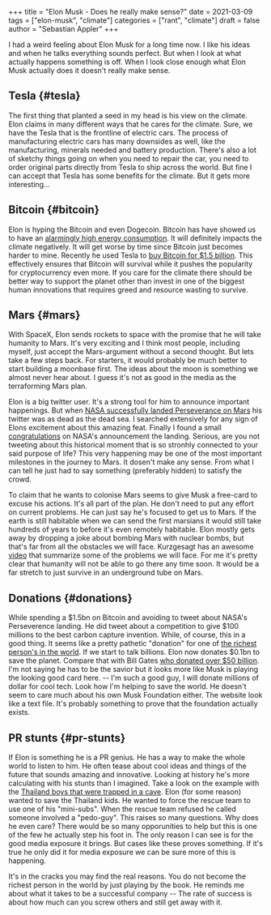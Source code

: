 +++
title = "Elon Musk - Does he really make sense?"
date = 2021-03-09
tags = ["elon-musk", "climate"]
categories = ["rant", "climate"]
draft = false
author = "Sebastian Appler"
+++

I had a weird feeling about Elon Musk for a long time now. I like his ideas and when he talks everything sounds perfect. But when I look at what actually happens something is off. When I look close enough what Elon Musk actually does it doesn't really make sense.


## Tesla {#tesla}

The first thing that planted a seed in my head is his view on the climate. Elon claims in many different ways that he cares for the climate.
Sure, we have the Tesla that is the frontline of electric cars. The process of manufacturing electric cars has many downsides as well, like the manufacturing, minerals needed and battery production. There's also a lot of sketchy things going on when you need to repair the car, you need to order original parts directly from Tesla to ship across the world. But fine I can accept that Tesla has some benefits for the climate. But it gets more interesting...


## Bitcoin {#bitcoin}

Elon is hyping the Bitcoin and even Dogecoin. Bitcoin has have showed us to have an [alarmingly high energy consumption](https://digiconomist.net/bitcoin-energy-consumption). It will definitely impacts the climate negatively. It will get worse by time since Bitcoin just becomes harder to mine. Recently he used Tesla to [buy Bitcoin for $1.5 billion](https://www.theguardian.com/technology/2021/feb/08/tesla-bitcoin-price-new-high-elon-musk-dogecoin). This effectively ensures that Bitcoin will survival while it pushes the popularity for cryptocurrency even more. If you care for the climate there should be better way to support the planet other than invest in one of the biggest human innovations that requires greed and resource wasting to survive.


## Mars {#mars}

With SpaceX, Elon sends rockets to space with the promise that he will take humanity to Mars. It's very exciting and I think most people, including myself, just accept the Mars-argument without a second thought. But lets take a few steps back. For starters, it would probably be much better to start building a moonbase first. The ideas about the moon is something we almost never hear about. I guess it's not as good in the media as the terraforming Mars plan.

Elon is a big twitter user. It's a strong tool for him to announce important happenings. But when [NASA successfully landed Perseverance on Mars](https://www.cnbc.com/2021/02/18/mars-landing-nasas-perseverance-rover-lands-successfully-on-surface.html) his twitter was as dead as the dead sea. I searched extensively for any sign of Elons excitement about this amazing feat. Finally I found a small [congratulations](https://twitter.com/elonmusk/status/1362726185931857925) on NASA's announcement the landing. Serious, are you not tweeting about this historical moment that is so stronhly connected to your said purpose of life? This very happening may be one of the most important milestones in the journey to Mars. It dosen't make any sense. From what I can tell he just had to say something (preferably hidden) to satisfy the crowd.

To claim that he wants to colonise Mars seems to give Musk a free-card to excuse his actions. It's all part of the plan. He don't need to put any effort on current problems. He can just say he's focused to get us to Mars.
If the earth is still habitable when we can send the first marsians it would still take hundreds of years to before it's even remotely habitable. Elon mostly gets away by dropping a joke about bombing Mars with nuclear bombs, but that's far from all the obstacles we will face. Kurzgesagt has an awesome [video](https://www.youtube.com/watch?v=uqKGREZs6-w) that summarize some of the problems we will face. For me it's pretty clear that humanity will not be able to go there any time soon. It would be a far stretch to just survive in an underground tube on Mars.


## Donations {#donations}

While spending a $1.5bn on Bitcoin and avoiding to tweet about NASA's Perseverence landing. He did tweet about a competition to give $100 millions to the best carbon capture invention. While, of course, this in a good thing. It seems like a pretty pathetic "donation" for one of [the richest person's in the world](https://metro.co.uk/2021/01/07/elon-musk-now-officially-the-richest-person-in-the-world-13866759/). If we start to talk billions. Elon now donates $0.1bn to save the planet. Compare that with Bill Gates [who donated over $50 billion](https://eu.usatoday.com/story/news/factcheck/2020/06/11/fact-check-bill-gates-has-given-over-50-billion-charitable-causes/3169864001/). I'm not saying he has to be the savior but it looks more like Musk is playing the looking good card here.
-- I'm such a good guy, I will donate millions of dollar for cool tech. Look how I'm helping to save the world.
He doesn't seem to care much about his own Musk Foundation either. The website look like a text file. It's probably something to prove that the foundation actually exists.


## PR stunts {#pr-stunts}

If Elon is something he is a PR genius. He has a way to make the whole world to listen to him. He often tease about cool ideas and things of the future that sounds amazing and innovative.
Looking at history he's more calculating with his stunts than I imagined. Take a look on the example with the [Thailand boys that were trapped in a cave](https://www.theguardian.com/news/2018/jul/10/thailand-cave-rescue-team-begin-operation-to-free-last-of-trapped-boys). Elon (for some reason) wanted to save the Thailand kids. He wanted to force the rescue team to use one of his "mini-subs". When the rescue team refused he called someone involved a "pedo-guy". This raises so many questions. Why does he even care? There would be so many opporunities to help but this is one of the few he actually step his foot in. The only reason I can see is for the good media exposure it brings. But cases like these proves something. If it's true he only did it for media exposure we can be sure  more of this is happening.

It's in the cracks you may find the real reasons. You do not become the richest person in the world by just playing by the book. He reminds me about what it takes to be a successful company
-- The rate of success is about how much can you screw others and still get away with it.

